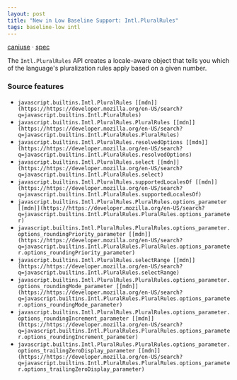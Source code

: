 ```yaml
---
layout: post
title: "New in Low Baseline Support: Intl.PluralRules"
tags: baseline-low intl
---
```


[caniuse](https://caniuse.com/?search=intl-plural-rules) · [spec](https://tc39.es/ecma402/#pluralrules-objects)

The `Intl.PluralRules` API creates a locale-aware object that tells you which of the language's pluralization rules apply based on a given number.

### Source features

- ``javascript.builtins.Intl.PluralRules [[mdn]](https://https://developer.mozilla.org/en-US/search?q=javascript.builtins.Intl.PluralRules)``
- ``javascript.builtins.Intl.PluralRules.PluralRules [[mdn]](https://https://developer.mozilla.org/en-US/search?q=javascript.builtins.Intl.PluralRules.PluralRules)``
- ``javascript.builtins.Intl.PluralRules.resolvedOptions [[mdn]](https://https://developer.mozilla.org/en-US/search?q=javascript.builtins.Intl.PluralRules.resolvedOptions)``
- ``javascript.builtins.Intl.PluralRules.select [[mdn]](https://https://developer.mozilla.org/en-US/search?q=javascript.builtins.Intl.PluralRules.select)``
- ``javascript.builtins.Intl.PluralRules.supportedLocalesOf [[mdn]](https://https://developer.mozilla.org/en-US/search?q=javascript.builtins.Intl.PluralRules.supportedLocalesOf)``
- ``javascript.builtins.Intl.PluralRules.PluralRules.options_parameter [[mdn]](https://https://developer.mozilla.org/en-US/search?q=javascript.builtins.Intl.PluralRules.PluralRules.options_parameter)``
- ``javascript.builtins.Intl.PluralRules.PluralRules.options_parameter.options_roundingPriority_parameter [[mdn]](https://https://developer.mozilla.org/en-US/search?q=javascript.builtins.Intl.PluralRules.PluralRules.options_parameter.options_roundingPriority_parameter)``
- ``javascript.builtins.Intl.PluralRules.selectRange [[mdn]](https://https://developer.mozilla.org/en-US/search?q=javascript.builtins.Intl.PluralRules.selectRange)``
- ``javascript.builtins.Intl.PluralRules.PluralRules.options_parameter.options_roundingMode_parameter [[mdn]](https://https://developer.mozilla.org/en-US/search?q=javascript.builtins.Intl.PluralRules.PluralRules.options_parameter.options_roundingMode_parameter)``
- ``javascript.builtins.Intl.PluralRules.PluralRules.options_parameter.options_roundingIncrement_parameter [[mdn]](https://https://developer.mozilla.org/en-US/search?q=javascript.builtins.Intl.PluralRules.PluralRules.options_parameter.options_roundingIncrement_parameter)``
- ``javascript.builtins.Intl.PluralRules.PluralRules.options_parameter.options_trailingZeroDisplay_parameter [[mdn]](https://https://developer.mozilla.org/en-US/search?q=javascript.builtins.Intl.PluralRules.PluralRules.options_parameter.options_trailingZeroDisplay_parameter)``
